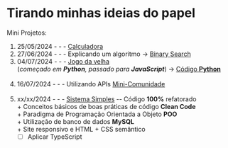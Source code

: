 # Tirando minhas ideias do papel

Mini Projetos:

1. 25/05/2024 - - - [Calculadora](https://henrygoncalvess.github.io/Projetos/calculadora/escola/calc) <br>
1. 27/06/2024 - - - Explicando um algoritmo -> [Binary Search](https://henrygoncalvess.github.io/Projetos/binary_search)<br>
1. 04/07/2024 - - - [Jogo da velha](https://henrygoncalvess.github.io/Projetos/jogo_velha)<br>
(*começado em **Python**, passado para **JavaScript***) -> [Código **Python**](https://henrygoncalvess.github.io/Projetos/jogo_velha/cod_python/cod) <br> <br>
1. 16/07/2024 - - - Utilizando APIs [Mini-Comunidade](https://henrygoncalvess.github.io/Projetos/usandoAPI) <br> <br>
1. xx/xx/2024 - - - [Sistema Simples](https://henrygoncalvess.github.io/Projetos/sistema) -- Código **100%** refatorado <br>
\+ Conceitos básicos de boas práticas de código **Clean Code** <br>
\+ Paradigma de Programação Orientada a Objeto **POO** <br>
\+ Utilização de banco de dados **MySQL** <br>
\+ Site responsivo e HTML + CSS semântico
   - [ ] Aplicar TypeScript